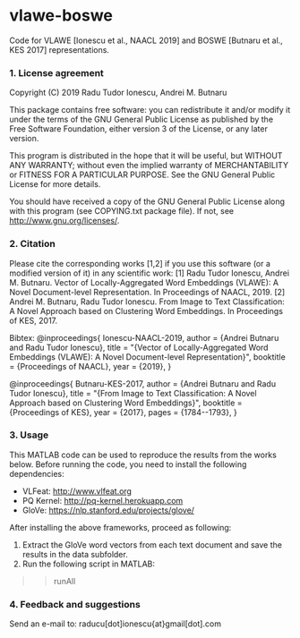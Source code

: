 # vlawe-boswe
Code for VLAWE [Ionescu et al., NAACL 2019] and BOSWE [Butnaru et al., KES 2017] representations.

### 1. License agreement

Copyright (C) 2019  Radu Tudor Ionescu, Andrei M. Butnaru
 
 This package contains free software: you can redistribute it and/or modify it under
 the terms of the GNU General Public License as published by the Free Software
 Foundation, either version 3 of the License, or any later version.
 
 This program is distributed in the hope that it will be useful, but WITHOUT ANY
 WARRANTY; without even the implied warranty of MERCHANTABILITY or FITNESS FOR A
 PARTICULAR PURPOSE.  See the GNU General Public License for more details.
 
 You should have received a copy of the GNU General Public License along with this
 program (see COPYING.txt package file). If not, see <http://www.gnu.org/licenses/>.
 
### 2. Citation

Please cite the corresponding works [1,2] if you use this software (or a modified version of it) in any scientific
 work:
[1] Radu Tudor Ionescu, Andrei M. Butnaru. Vector of Locally-Aggregated Word Embeddings (VLAWE): A Novel Document-level Representation. In Proceedings of NAACL, 2019.
[2] Andrei M. Butnaru, Radu Tudor Ionescu. From Image to Text Classification: A Novel Approach based on Clustering Word Embeddings. In Proceedings of KES, 2017.

Bibtex:
@inproceedings{ Ionescu-NAACL-2019,
	author = {Andrei Butnaru and Radu Tudor Ionescu},
	title = "{Vector of Locally-Aggregated Word Embeddings (VLAWE): A Novel Document-level Representation}",
	booktitle = {Proceedings of NAACL},
	year = {2019},
}

@inproceedings{ Butnaru-KES-2017,
	author = {Andrei Butnaru and Radu Tudor Ionescu},
	title = "{From Image to Text Classification: A Novel Approach based on Clustering Word Embeddings}",
	booktitle = {Proceedings of KES},
	year = {2017},
	pages = {1784--1793},
}

### 3. Usage

This MATLAB code can be used to reproduce the results from the works below. Before running the code, you need to install the following dependencies:
- VLFeat: http://www.vlfeat.org
- PQ Kernel: http://pq-kernel.herokuapp.com
- GloVe: https://nlp.stanford.edu/projects/glove/

After installing the above frameworks, proceed as following:
1. Extract the GloVe word vectors from each text document and save the results in the data subfolder.
2. Run the following script in MATLAB:
>> runAll

### 4. Feedback and suggestions
 
Send an e-mail to: raducu[dot]ionescu{at}gmail[dot].com
